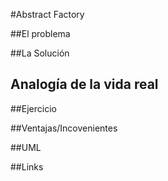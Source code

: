 #Abstract Factory

##El problema


##La Solución


## Analogía de la vida real


##Ejercicio


##Ventajas/Incovenientes

##UML

##Links